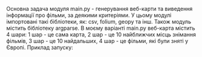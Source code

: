 Основна задача модуля main.py - генерування веб-карти та виведення інформації про фільми, за деякими критеріями. У цьому модулі імпортовані такі бібліотеки, як: csv, folium, geopy  та інш. Також модуль містить бібліотеку argparse.
В моєму варіанті main.py веб-карта містить 4 шари: 1 шар - це сама карта, 2 шар - це 10 найближчих місць знімання фільмів, 3 шар - це 10 найдальших, 4 шар - це фільми, які були зняті у Європі.
Приклад запуску:


